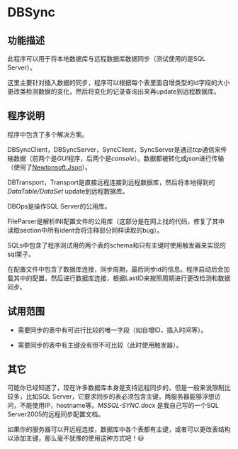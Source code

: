 # DBSync

## 功能描述

此程序可以用于将本地数据库与远程数据库数据同步（测试使用的是SQL Server）。

这里主要针对插入数据的同步，程序可以根据每个表里面自增类型的id字段的大小更改类检测数据的变化，然后将变化的记录查询出来再update到远程数据库。

## 程序说明

程序中包含了多个解决方案。

DBSyncClient，DBSyncServer，SyncClient，SyncServer是通过*tcp*通信来传输数据（前两个是*GUI*程序，后两个是*console*）。数据都被转化成*json*进行传输（使用了[Newtonsoft.Json](https://github.com/JamesNK/Newtonsoft.Json "Newtonsoft.Json")）。

DBTransport，Transport是直接远程连接到远程数据库，然后将本地得到的 *DataTable/DataSet* update到远程数据库。

DBOps是操作SQL Server的公用库。

FileParser是解析INI配置文件的公用库（这部分是在网上找的代码，修复了其中读取section中所有ident会将注释部分同样读取的bug）。

SQLs中包含了程序测试用的两个表的schema和只有主键时使用触发器来实现的sql栗子。

在配置文件中包含了数据库连接，同步周期，最后同步id的信息。程序启动后会加载其中的配置，然后进行数据库连接，根据LastID来按照周期进行更改检测和数据同步。

## 试用范围

- 需要同步的表中有可进行比较的唯一字段（如自增ID，插入时间等）。

- 需要同步的表中有主键没有但不可比较（此时使用触发器）。

## 其它

可能你已经知道了，现在许多数据库本身是支持远程同步的，但是一般来说限制比较多，比如SQL Server，它要求同步的表必须包含主键，两服务器能够浮想访问，不能使用IP，hostname等。*MSSQL-SYNC.docx* 是我自己写的一个SQL Server2005的远程同步配置文档。

如果你的服务器可以开远程连接，数据库中各个表都有主键，或者可以更改表结构以添加主键，那么毫不犹豫的使用这种方式吧！:smiley: